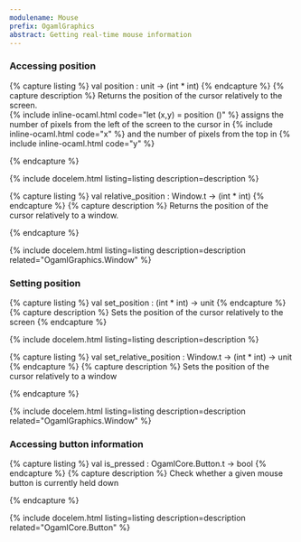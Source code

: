 ```yaml
---
modulename: Mouse 
prefix: OgamlGraphics
abstract: Getting real-time mouse information 
---
```


### Accessing position 

{% capture listing %}
val position : unit -> (int * int)
{% endcapture %}
{% capture description %}
Returns the position of the cursor relatively to the screen.<br/>
 {% include inline-ocaml.html code="let (x,y) = position ()" %} assigns the number of pixels from the left of 
 the screen to the cursor in {% include inline-ocaml.html code="x" %} and the number of pixels from the top in {% include inline-ocaml.html code="y" %}

{% endcapture %}

{% include docelem.html listing=listing description=description  %}

{% capture listing %}
val relative_position : Window.t -> (int * int)
{% endcapture %}
{% capture description %}
Returns the position of the cursor relatively to a window.
 
{% endcapture %}

{% include docelem.html listing=listing description=description  related="OgamlGraphics.Window" %}

### Setting position 

{% capture listing %}
val set_position : (int * int) -> unit
{% endcapture %}
{% capture description %}
Sets the position of the cursor relatively to the screen 
{% endcapture %}

{% include docelem.html listing=listing description=description  %}

{% capture listing %}
val set_relative_position : Window.t -> (int * int) -> unit
{% endcapture %}
{% capture description %}
Sets the position of the cursor relatively to a window 
 
{% endcapture %}

{% include docelem.html listing=listing description=description  related="OgamlGraphics.Window" %}

### Accessing button information 

{% capture listing %}
val is_pressed : OgamlCore.Button.t -> bool
{% endcapture %}
{% capture description %}
Check whether a given mouse button is currently held down
 
{% endcapture %}

{% include docelem.html listing=listing description=description  related="OgamlCore.Button" %}

